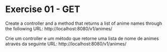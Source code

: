 # Exercise 01 - GET

Create a controller and a method that returns a list of anime names
through the following URL: http://localhost:8080/v1/animes/

Crie um controller e um método que retorne uma lista de nome de animes
através da seguinte URL: http://localhost:8080/v1/animes/
